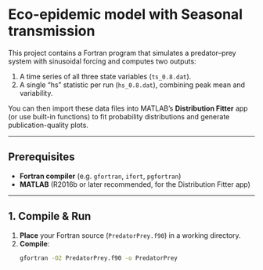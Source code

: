 # Eco-epidemic model with Seasonal transmission

This project contains a Fortran program that simulates a predator–prey system with sinusoidal forcing and computes two outputs:

1. A time series of all three state variables (`ts_0.8.dat`).  
2. A single “hs” statistic per run (`hs_0.8.dat`), combining peak mean and variability.

You can then import these data files into MATLAB’s **Distribution Fitter** app (or use built-in functions) to fit probability distributions and generate publication-quality plots.

---

## Prerequisites

- **Fortran compiler** (e.g. `gfortran`, `ifort`, `pgfortran`)  
- **MATLAB** (R2016b or later recommended, for the Distribution Fitter app)

---

## 1. Compile & Run

1. **Place** your Fortran source (`PredatorPrey.f90`) in a working directory.  
2. **Compile**:
   ```bash
   gfortran -O2 PredatorPrey.f90 -o PredatorPrey
